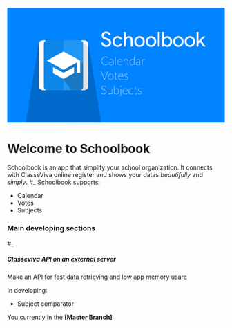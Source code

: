 ![Header image](art/header.png)
# Welcome to Schoolbook
Schoolbook is an app that simplify your school organization.
It connects with ClasseViva online register and shows your datas *beautifully* and *simply*.
#_
Schoolbook supports:

* Calendar
* Votes
* Subjects

### Main developing sections
#_
##### Classeviva API on an external server
Make an API for fast data retrieving and low app memory usare


In developing:

* Subject comparator

You currently in the **[Master Branch]**


